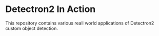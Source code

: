# **Detectron2 In Action**
This repository contains various reall world applications of Detectron2 custom object detection.
